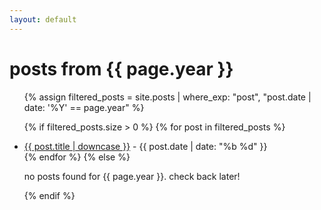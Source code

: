 ```yaml
---
layout: default
---
```


<h1>posts from {{ page.year }}</h1>

<ul>
  {% assign filtered_posts = site.posts | where_exp: "post", "post.date | date: '%Y' == page.year" %}
  
  {% if filtered_posts.size > 0 %}
    {% for post in filtered_posts %}
      <li>
        <a href="{{ post.url | relative_url }}">{{ post.title | downcase }}</a>
        <span class="date">- {{ post.date | date: "%b %d" }}</span>
      </li>
    {% endfor %}
  {% else %}
    <p>no posts found for {{ page.year }}. check back later!</p>
  {% endif %}
</ul>
